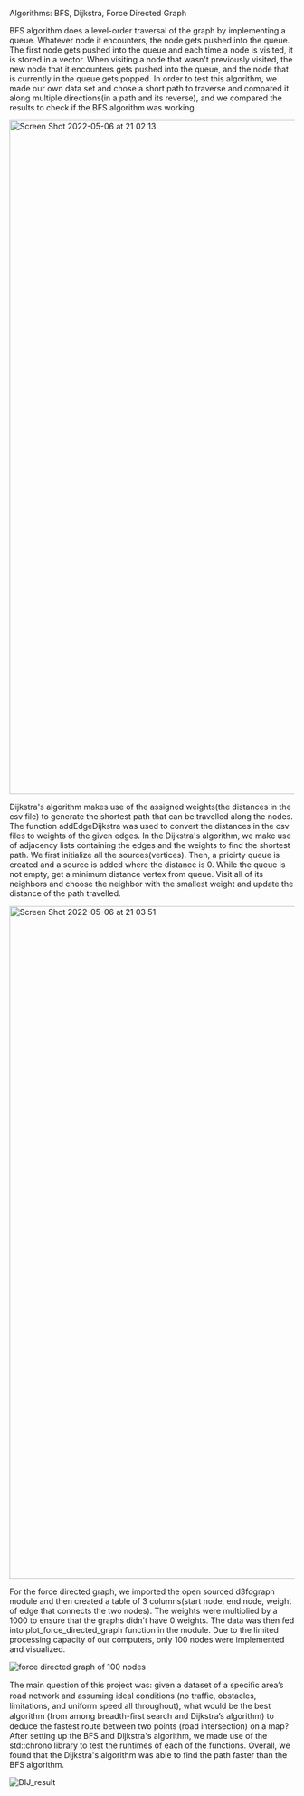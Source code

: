 Algorithms: BFS, Dijkstra, Force Directed Graph

BFS algorithm does a level-order traversal of the graph by implementing a queue. Whatever node it encounters, the node gets pushed into the queue. The first node gets pushed into the queue and each time a node is visited, it is stored in a vector. When visiting a node that wasn't previously visited, the new node that it encounters gets pushed into the queue, and the node that is currently in the queue gets popped. In order to test this algorithm, we made our own data set and chose a short path to traverse and compared it along multiple directions(in a path and its reverse), and we compared the results to check if the BFS algorithm was working.

<img width="1191" alt="Screen Shot 2022-05-06 at 21 02 13" src="https://media.github-dev.cs.illinois.edu/user/11450/files/8ad50132-7aef-4604-90e5-a07dd6210a86">

Dijkstra's algorithm makes use of the assigned weights(the distances in the csv file) to generate the shortest path that can be travelled along the nodes. The function addEdgeDijkstra was used to convert the distances in the csv files to weights of the given edges. In the Dijkstra's algorithm, we make use of adjacency lists containing the edges and the weights to find the shortest path. We first initialize all the sources(vertices). Then, a prioirty queue is created and a source is added where the distance is 0. While the queue is not empty, get a minimum distance vertex from queue. Visit all of its neighbors and choose the neighbor with the smallest weight and update the distance of the path travelled.

<img width="1189" alt="Screen Shot 2022-05-06 at 21 03 51" src="https://media.github-dev.cs.illinois.edu/user/11450/files/e05d40e1-7a80-4de8-bdc6-12f214f8398c">

For the force directed graph, we imported the open sourced d3fdgraph module and then created a table of 3 columns(start node, end node, weight of edge that connects the two nodes). The weights were multiplied by a 1000 to ensure that the graphs didn't have 0 weights. The data was then fed into plot_force_directed_graph function in the module. Due to the limited processing capacity of our computers, only 100 nodes were implemented and visualized.

![force directed graph of 100 nodes](https://media.github-dev.cs.illinois.edu/user/11220/files/439b515e-4803-4ab1-9b87-833187b35d42)


The main question of this project was: given a dataset of a speciﬁc area’s road network and assuming ideal conditions (no traﬃc, obstacles, limitations, and uniform speed all throughout), what would be the best algorithm (from among breadth-ﬁrst search and Dijkstra’s algorithm) to deduce the fastest route between two points (road intersection) on a map? After setting up the BFS and Dijkstra's algorithm, we made use of the std::chrono library to test the runtimes of each of the functions. Overall, we found that the Dijkstra's algorithm was able to find the path faster than the BFS algorithm.

![DIJ_result](https://media.github-dev.cs.illinois.edu/user/11220/files/5066ef27-2238-4db5-b2f8-e8e25079933b)

